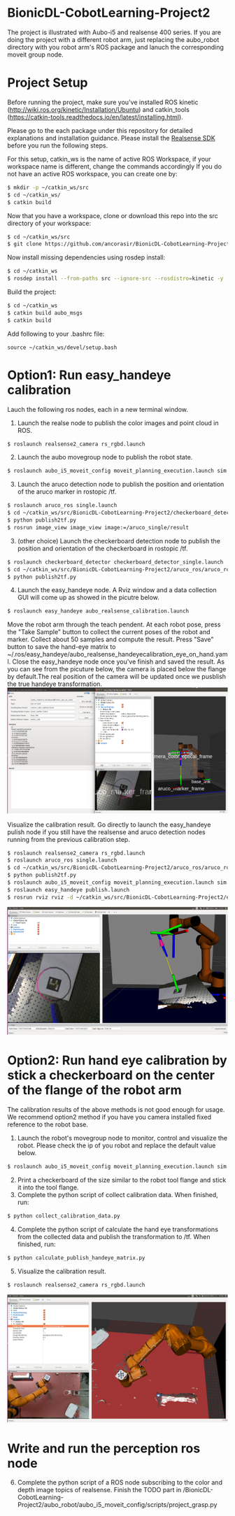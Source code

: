 # BionicDL-CobotLearning-Project2
The project is illustrated with Aubo-i5 and realsense 400 series. If you are doing the project with a different robot arm, just replacing the aubo_robot directory with you robot arm's ROS package and lanuch the corresponding moveit group node.

# Project Setup
Before running the project, make sure you've installed ROS kinetic (http://wiki.ros.org/kinetic/Installation/Ubuntu) and catkin_tools (https://catkin-tools.readthedocs.io/en/latest/installing.html).

Please go to the each package under this repository for detailed explanations and installation guidance. Please install the [Realsense SDK](https://realsense.intel.com/sdk-2/#install) before you run the following steps.

For this setup, catkin_ws is the name of active ROS Workspace, if your workspace name is different, change the commands accordingly
If you do not have an active ROS workspace, you can create one by:
```sh
$ mkdir -p ~/catkin_ws/src
$ cd ~/catkin_ws/
$ catkin build
```

Now that you have a workspace, clone or download this repo into the src directory of your workspace:
```sh
$ cd ~/catkin_ws/src
$ git clone https://github.com/ancorasir/BionicDL-CobotLearning-Project2.git
```

Now install missing dependencies using rosdep install:
```sh
$ cd ~/catkin_ws
$ rosdep install --from-paths src --ignore-src --rosdistro=kinetic -y
```

Build the project:
```sh
$ cd ~/catkin_ws
$ catkin build aubo_msgs
$ catkin build
```

Add following to your .bashrc file:
```
source ~/catkin_ws/devel/setup.bash
```

# Option1: Run easy_handeye calibration
Lauch the following ros nodes, each in a new terminal window.
1. Launch the realse node to publish the color images and point cloud in ROS.
```sh
$ roslaunch realsense2_camera rs_rgbd.launch
```
2. Launch the aubo movegroup node to publish the robot state.
```sh
$ roslaunch aubo_i5_moveit_config moveit_planning_execution.launch sim:=false robot_ip:=192.168.1.101
```
3. Launch the aruco detection node to publish the position and orientation of the aruco marker in rostopic /tf.
```sh
$ roslaunch aruco_ros single.launch
$ cd ~/catkin_ws/src/BionicDL-CobotLearning-Project2/checkerboard_detector/src
$ python publish2tf.py
$ rosrun image_view image_view image:=/aruco_single/result
```
3. (other choice) Launch the checkerboard detection node to publish the position and orientation of the checkerboard in rostopic /tf.
```sh
$ roslaunch checkerboard_detector checkerboard_detector_single.launch
$ cd ~/catkin_ws/src/BionicDL-CobotLearning-Project2/aruco_ros/aruco_ros/src
$ python publish2tf.py
```
4. Launch the easy_handeye node. A Rviz window and a data collection GUI will come up as showed in the picutre below.
```sh
$ roslaunch easy_handeye aubo_realsense_calibration.launch
```
Move the robot arm through the teach pendent. At each robot pose, press the "Take Sample" button to collect the current poses of the robot and marker. Collect about 50 samples and compute the result. Press "Save" button to save the hand-eye matrix to ~/.ros/easy_handeye/aubo_realsense_handeyecalibration_eye_on_hand.yaml. Close the easy_handeye node once you've finish and saved the result. As you can see from the picuture below, the camera is placed below the flange by default.The real position of the camera will be updated once we pusblish the true handeye transformation.
![alt text](./images/easy_handeye.png)

Visualize the calibration result. Go directly to launch the easy_handeye pulish node if you still have the realsense and aruco detection nodes running from the previous calibration step.
```sh
$ roslaunch realsense2_camera rs_rgbd.launch
$ roslaunch aruco_ros single.launch
$ cd ~/catkin_ws/src/BionicDL-CobotLearning-Project2/aruco_ros/aruco_ros/src
$ python publish2tf.py
$ roslaunch aubo_i5_moveit_config moveit_planning_execution.launch sim:=false robot_ip:=192.168.1.101
$ roslaunch easy_handeye publish.launch
$ rosrun rviz rviz -d ~/catkin_ws/src/BionicDL-CobotLearning-Project2/easy_handeye/easy_handeye/launch/aubo_realsense_handeye_result.rviz
```
![alt text](./images/Rviz_result.png)

# Option2: Run hand eye calibration by stick a checkerboard on the center of the flange of the robot arm
The calibration results of the above methods is not good enough for usage. We recommend option2 method if you have you camera installed fixed reference to the robot base.
1. Launch the robot's movegroup node to monitor, control and visualize the robot. Please check the ip of you robot and replace the default value below.
```sh
$ roslaunch aubo_i5_moveit_config moveit_planning_execution.launch sim:=false robot_ip:=192.168.1.101
```
2. Print a checkerboard of the size similar to the robot tool flange and stick it into the tool flange.
3. Complete the python script of collect calibration data. When finished, run:
```sh
$ python collect_calibration_data.py
```
4. Complete the python script of calculate the hand eye transformations from the collected data and publish the transformation to /tf. When finished, run:
```sh
$ python calculate_publish_handeye_matrix.py
```
5. Visualize the calibration result.
```sh
$ roslaunch realsense2_camera rs_rgbd.launch
```
![alt text](./images/calibrate_rviz.png)

# Write and run the perception ros node
6. Complete the python script of a ROS node subscribing to the color and depth image topics of realsense. Finish the TODO part in /BionicDL-CobotLearning-Project2/aubo_robot/aubo_i5_moveit_config/scripts/project_grasp.py
